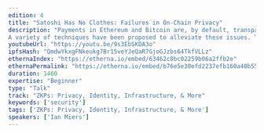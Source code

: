 ```yaml
---
edition: 4
title: "Satoshi Has No Clothes: Failures in On-Chain Privacy"
description: "Payments in Ethereum and Bitcoin are, by default, transparent. Transactions are conducted between pseudonyms with the sender, recipient and value exposed. While this transparency enhances auditability and decentralization, it is a major privacy issue. A growing volume of research shows that these pseudonymous identities are easily linkable. This is a major issue for privacy, fungibility, and a free market.
A variety of techniques have been proposed to alleviate these issues. These include but are not limited to Confidential transactions + Conjoin, RingCT/Cryptnote, Zerocoin, Zerocash,  Hawk, and Solidus. These techniques span a large multidimensional performance envelope in terms of transactions generation and validation time, size, as well as a range of cryptographic assumptions and data retention requirements. At the same time, these protocols offer markedly different levels of privacy against various threat models. Which one should we use? If performance were the sole issue, then systems without such enhancements would likely be preferred. Clearly some amount of privacy is necessary and the cost of getting it acceptable. The question is thus, which approaches provide sufficient privacy, in what contexts, and at what cost?"
youtubeUrl: "https://youtu.be/9s3EbSKDA3o"
ipfsHash: "QmdwYkxgFNkeukg7Br15veYJeQaR7GjoGJzbs64TkfVLLz"
ethernaIndex: "https://etherna.io/embed/63462c0bc02259b06a2ffb2e"
ethernaPermalink: "https://etherna.io/embed/b76e5e30efd2237efb160a40b55c8adddfd0629bd52d4873971fd45cfe6c458d"
duration: 1460
expertise: "Beginner"
type: "Talk"
track: "ZKPs: Privacy, Identity, Infrastructure, & More"
keywords: ['security']
tags: ['ZKPs: Privacy, Identity, Infrastructure, & More']
speakers: ['Ian Miers']
---
```

